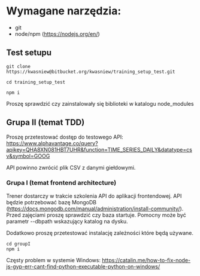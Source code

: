 # Wymagane narzędzia:
* git
* node/npm (https://nodejs.org/en/)

## Test setupu

```git clone https://kwasniew@bitbucket.org/kwasniew/training_setup_test.git```

```cd training_setup_test```

```npm i```

Proszę sprawdzić czy zainstalowały się biblioteki w katalogu node_modules

## Grupa II (temat TDD)

Proszę przetestować dostęp do testowego API: https://www.alphavantage.co/query?apikey=QHA8XN081HBT7UHR&function=TIME_SERIES_DAILY&datatype=csv&symbol=GOOG

API powinno zwrócić plik CSV z danymi giełdowymi.

### Grupa I (temat frontend architecture)

Trener dostarczy w trakcie szkolenia API do aplikacji frontendowej. API będzie potrzebować bazę MongoDB (https://docs.mongodb.com/manual/administration/install-community/).
Przed zajęciami proszę sprawdzić czy baza startuje.
Pomocny może być parametr --dbpath wskazujący katalog na dysku.

Dodatkowo proszę przetestować instalację zależności które będą używane.
```
cd groupI
npm i
```

Częsty problem w systemie Windows: https://catalin.me/how-to-fix-node-js-gyp-err-cant-find-python-executable-python-on-windows/